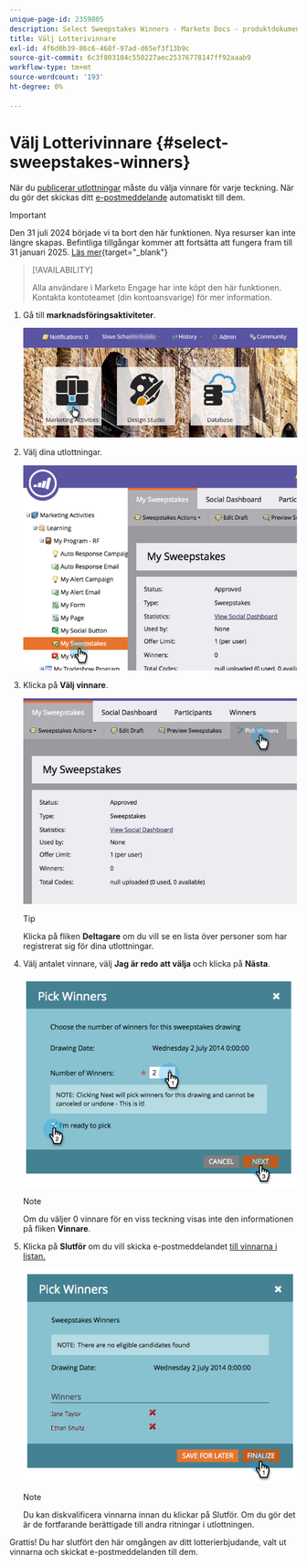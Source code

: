 ```yaml
---
unique-page-id: 2359805
description: Select Sweepstakes Winners - Marketo Docs - produktdokumentation
title: Välj Lotterivinnare
exl-id: 4f6d0b39-86c6-468f-97ad-d65ef3f13b9c
source-git-commit: 6c3f803104c550227aec25376778147ff92aaab9
workflow-type: tm+mt
source-wordcount: '193'
ht-degree: 0%

---
```


# Välj Lotterivinnare {#select-sweepstakes-winners}

När du [publicerar utlottningar](/help/marketo/product-docs/demand-generation/social/sweepstakes/publish-a-sweepstakes.md) måste du välja vinnare för varje teckning. När du gör det skickas ditt [e-postmeddelande](/help/marketo/product-docs/demand-generation/social/social-functions/use-emails-in-social-promotions.md) automatiskt till dem.

>[!IMPORTANT]
>
>Den 31 juli 2024 började vi ta bort den här funktionen. Nya resurser kan inte längre skapas. Befintliga tillgångar kommer att fortsätta att fungera fram till 31 januari 2025. [Läs mer](https://nation.marketo.com/t5/employee-blogs/marketo-engage-social-features-deprecation/ba-p/351977){target="_blank"}

>[!AVAILABILITY]
>
>Alla användare i Marketo Engage har inte köpt den här funktionen. Kontakta kontoteamet (din kontoansvarige) för mer information.

1. Gå till **marknadsföringsaktiviteter**.

   ![](assets/login-marketing-activities.png)

1. Välj dina utlottningar.

   ![](assets/image2014-9-25-17-3a47-3a37.png)

1. Klicka på **Välj vinnare**.

   ![](assets/image2014-9-25-17-3a47-3a49.png)

   >[!TIP]
   >
   >Klicka på fliken **Deltagare** om du vill se en lista över personer som har registrerat sig för dina utlottningar.

1. Välj antalet vinnare, välj **Jag är redo att välja** och klicka på **Nästa**.

   ![](assets/image2014-9-25-17-3a49-3a2.png)

   >[!NOTE]
   >
   >Om du väljer 0 vinnare för en viss teckning visas inte den informationen på fliken **Vinnare**.

1. Klicka på **Slutför** om du vill skicka e-postmeddelandet [till vinnarna i listan.](/help/marketo/product-docs/demand-generation/social/referral-offers/send-referral-offer-fulfillment-email.md)

   ![](assets/image2014-9-25-17-3a49-3a48.png)

   >[!NOTE]
   >
   >Du kan diskvalificera vinnarna innan du klickar på Slutför. Om du gör det är de fortfarande berättigade till andra ritningar i utlottningen.

Grattis! Du har slutfört den här omgången av ditt lotterierbjudande, valt ut vinnarna och skickat e-postmeddelanden till dem.
